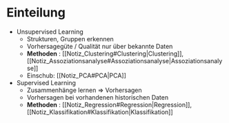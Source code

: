# Einteilung 
- Unsupervised Learning 
	- Strukturen, Gruppen erkennen 
	- Vorhersagegüte / Qualität nur über bekannte Daten 
	- **Methoden** : [[Notiz_Clustering#Clustering|Clustering]], [[Notiz_Assoziationsanalyse#Assoziationsanalyse|Assoziationsanalyse]] 
	- Einschub: [[Notiz_PCA#PCA|PCA]] 
- Supervised Learning 
	- Zusammenhänge lernen $\Rightarrow$ Vorhersagen 
	- Vorhersagen bei vorhandenen historischen Daten 
	- **Methoden** : [[Notiz_Regression#Regression|Regression]], [[Notiz_Klassifikation#Klassifikation|Klassifikation]] 